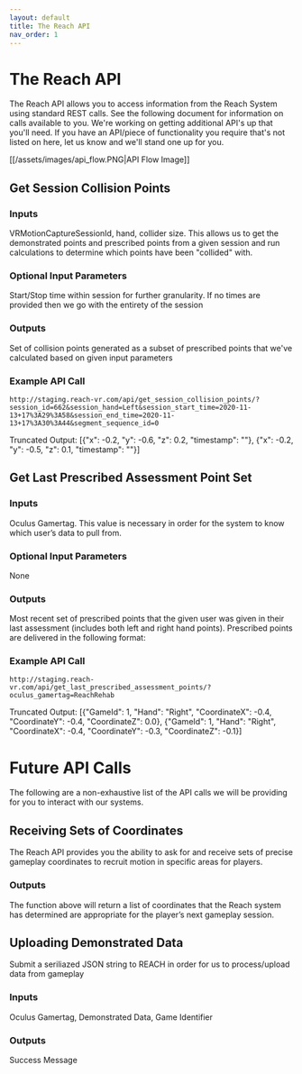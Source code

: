 ```yaml
---
layout: default
title: The Reach API
nav_order: 1
---
```


# The Reach API
The Reach API allows you to access information from the Reach System using standard REST calls. See the following document for information on calls available to you. We're working on getting additional API's up that you'll need. If you have an API/piece of functionality you require that's not listed on here, let us know and we'll stand one up for you. 

[[/assets/images/api_flow.PNG|API Flow Image]]

## Get Session Collision Points

### Inputs

VRMotionCaptureSessionId, hand, collider size. This allows us to get the demonstrated points and prescribed points from a given session and run calculations to determine which points have been "collided" with. 

### Optional Input Parameters

Start/Stop time within session for further granularity. If no times are provided then we go with the entirety of the session

### Outputs

Set of collision points generated as a subset of prescribed points that we've calculated based on given input parameters

### Example API Call

`http://staging.reach-vr.com/api/get_session_collision_points/?session_id=662&session_hand=Left&session_start_time=2020-11-13+17%3A29%3A58&session_end_time=2020-11-13+17%3A30%3A44&segment_sequence_id=0`

Truncated Output: [{"x": -0.2, "y": -0.6, "z": 0.2, "timestamp": ""}, {"x": -0.2, "y": -0.5, "z": 0.1, "timestamp": ""}]

## Get Last Prescribed Assessment Point Set

### Inputs

Oculus Gamertag. This value is necessary in order for the system to know which user’s data to pull from. 

### Optional Input Parameters

None

### Outputs

Most recent set of prescribed points that the given user was given in their last assessment (includes both left and right hand points). Prescribed points are delivered in the following format:


### Example API Call

`http://staging.reach-vr.com/api/get_last_prescribed_assessment_points/?oculus_gamertag=ReachRehab`

Truncated Output: [{"GameId": 1, "Hand": "Right", "CoordinateX": -0.4, "CoordinateY": -0.4, "CoordinateZ": 0.0}, {"GameId": 1, "Hand": "Right", "CoordinateX": -0.4, "CoordinateY": -0.3, "CoordinateZ": -0.1}]





# Future API Calls
The following are a non-exhaustive list of the API calls we will be providing for you to interact with our systems. 

## Receiving Sets of Coordinates
The Reach API provides you the ability to ask for and receive sets of precise gameplay coordinates to recruit motion in specific areas for players.

### Outputs

The function above will return a list of coordinates that the Reach system has determined are appropriate for the player’s next gameplay session. 


## Uploading Demonstrated Data
Submit a seriliazed JSON string to REACH in order for us to process/upload data from gameplay

### Inputs
Oculus Gamertag, Demonstrated Data, Game Identifier

### Outputs
Success Message

